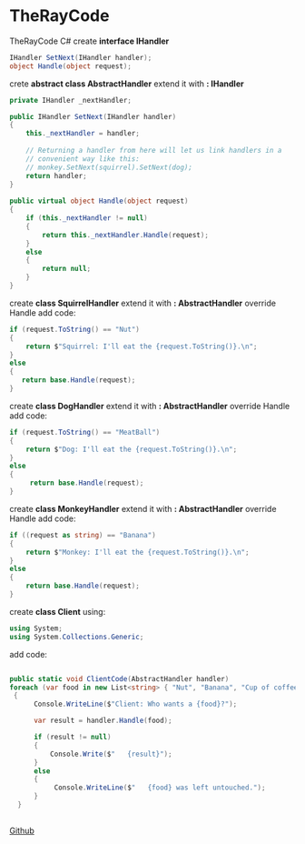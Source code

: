 # TheRayCode
TheRayCode C# 
create **interface IHandler**
```cs
IHandler SetNext(IHandler handler);
object Handle(object request);
```
crete **abstract class AbstractHandler** extend it with **: IHandler**
```cs
private IHandler _nextHandler;

public IHandler SetNext(IHandler handler)
{
    this._nextHandler = handler;
        
    // Returning a handler from here will let us link handlers in a
    // convenient way like this:
    // monkey.SetNext(squirrel).SetNext(dog);
    return handler;
}
        
public virtual object Handle(object request)
{
    if (this._nextHandler != null)
    {
        return this._nextHandler.Handle(request);
    }
    else
    {
        return null;
    }
}
```
create **class SquirrelHandler** extend it with **: AbstractHandler**
override Handle add code:
```cs
if (request.ToString() == "Nut")
{
    return $"Squirrel: I'll eat the {request.ToString()}.\n";
}
else
{
   return base.Handle(request);
}

```
create **class DogHandler** extend it with **: AbstractHandler**
override Handle add code:
```cs
if (request.ToString() == "MeatBall")
{
    return $"Dog: I'll eat the {request.ToString()}.\n";
}
else
{
     return base.Handle(request);
}
```
create **class MonkeyHandler** extend it with **: AbstractHandler**
override Handle add code:
```cs
if ((request as string) == "Banana")
{
    return $"Monkey: I'll eat the {request.ToString()}.\n";
}
else
{
    return base.Handle(request);
}
```
create **class Client** 
using:
```cs
using System;
using System.Collections.Generic;
```
add code:

```cs

public static void ClientCode(AbstractHandler handler)
foreach (var food in new List<string> { "Nut", "Banana", "Cup of coffee" })
 {
      Console.WriteLine($"Client: Who wants a {food}?");

      var result = handler.Handle(food);

      if (result != null)
      {
          Console.Write($"   {result}");
      }
      else
      {
           Console.WriteLine($"   {food} was left untouched.");
      }
  }
  
```

[Github](https://www.TheRayCode.com)
